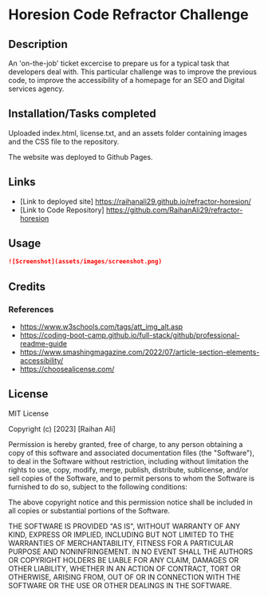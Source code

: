 # Horesion Code Refractor Challenge 

## Description

An 'on-the-job' ticket excercise to prepare us for a typical task that developers deal with. This particular challenge was to improve the previous code, to improve the accessibility of a homepage for an SEO and Digital services agency. 

## Installation/Tasks completed

Uploaded index.html, license.txt, and an assets folder containing images and the CSS file to the repository. 

The website was deployed to Github Pages. 

## Links
* [Link to deployed site] https://raihanali29.github.io/refractor-horesion/ 
* [Link to Code Repository] https://github.com/RaihanAli29/refractor-horesion

## Usage

```md
![Screenshot](assets/images/screenshot.png)
```


## Credits

### References
* https://www.w3schools.com/tags/att_img_alt.asp
* https://coding-boot-camp.github.io/full-stack/github/professional-readme-guide
* https://www.smashingmagazine.com/2022/07/article-section-elements-accessibility/
* https://choosealicense.com/


## License

MIT License

Copyright (c) [2023] [Raihan Ali]

Permission is hereby granted, free of charge, to any person obtaining a copy
of this software and associated documentation files (the "Software"), to deal
in the Software without restriction, including without limitation the rights
to use, copy, modify, merge, publish, distribute, sublicense, and/or sell
copies of the Software, and to permit persons to whom the Software is
furnished to do so, subject to the following conditions:

The above copyright notice and this permission notice shall be included in all
copies or substantial portions of the Software.

THE SOFTWARE IS PROVIDED "AS IS", WITHOUT WARRANTY OF ANY KIND, EXPRESS OR
IMPLIED, INCLUDING BUT NOT LIMITED TO THE WARRANTIES OF MERCHANTABILITY,
FITNESS FOR A PARTICULAR PURPOSE AND NONINFRINGEMENT. IN NO EVENT SHALL THE
AUTHORS OR COPYRIGHT HOLDERS BE LIABLE FOR ANY CLAIM, DAMAGES OR OTHER
LIABILITY, WHETHER IN AN ACTION OF CONTRACT, TORT OR OTHERWISE, ARISING FROM,
OUT OF OR IN CONNECTION WITH THE SOFTWARE OR THE USE OR OTHER DEALINGS IN THE
SOFTWARE.


[def]: screenshot.png
